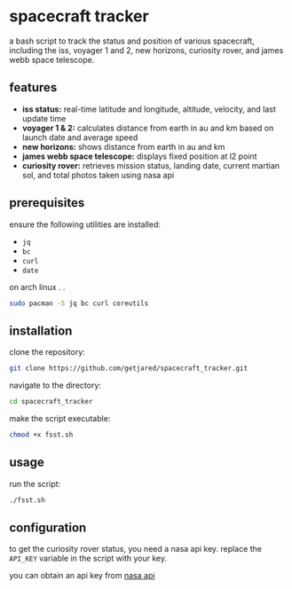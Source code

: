 
# spacecraft tracker

a bash script to track the status and position of various spacecraft, including the iss, voyager 1 and 2, new horizons, curiosity rover, and james webb space telescope.

## features

- **iss status:** real-time latitude and longitude, altitude, velocity, and last update time
- **voyager 1 & 2:** calculates distance from earth in au and km based on launch date and average speed
- **new horizons:** shows distance from earth in au and km
- **james webb space telescope:** displays fixed position at l2 point
- **curiosity rover:** retrieves mission status, landing date, current martian sol, and total photos taken using nasa api

## prerequisites

ensure the following utilities are installed:

- `jq`
- `bc`
- `curl`
- `date`

on arch linux . .

```bash
sudo pacman -S jq bc curl coreutils
```

## installation

clone the repository:

```bash
git clone https://github.com/getjared/spacecraft_tracker.git
```

navigate to the directory:

```bash
cd spacecraft_tracker
```

make the script executable:

```bash
chmod +x fsst.sh
```

## usage

run the script:

```bash
./fsst.sh
```

## configuration

to get the curiosity rover status, you need a nasa api key. replace the `API_KEY` variable in the script with your key.

you can obtain an api key from [nasa api](https://api.nasa.gov/)
